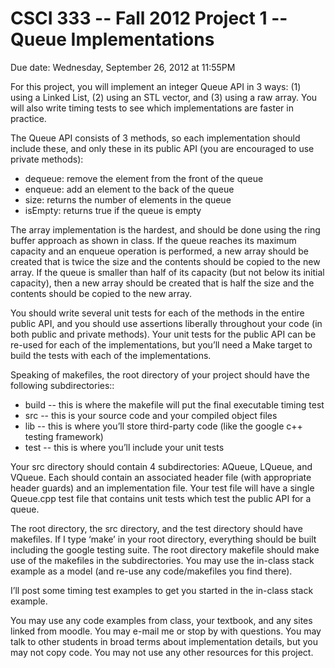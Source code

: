 CSCI 333 -- Fall 2012
Project 1 -- Queue Implementations
==================================
Due date: Wednesday, September 26, 2012 at 11:55PM

For this project, you will implement an integer Queue API in 3 ways: (1) using a Linked List, (2) using an STL vector, and (3) using a raw array. You will also write timing tests to see which implementations are faster in practice.

The Queue API consists of 3 methods, so each implementation should include these, and only these in its public API (you are encouraged to use private methods):

- dequeue: remove the element from the front of the queue
- enqueue: add an element to the back of the queue
- size: returns the number of elements in the queue
- isEmpty: returns true if the queue is empty

The array implementation is the hardest, and should be done using the ring buffer approach as shown in class. If the queue reaches its maximum capacity and an enqueue operation is performed, a new array should be created that is twice the size and the contents should be copied to the new array. If the queue is smaller than half of its capacity (but not below its initial capacity), then a new array should be created that is half the size and the contents should be copied to the new array.

You should write several unit tests for each of the methods in the entire public API, and you should use assertions liberally throughout your code (in both public and private methods). Your unit tests for the public API can be re-used for each of the implementations, but you’ll need a Make target to build the tests with each of the implementations.

Speaking of makefiles, the root directory of your project should have the following subdirectories::

- build -- this is where the makefile will put the final executable timing test
- src -- this is your source code and your compiled object files
- lib -- this is where you’ll store third-party code (like the google c++ testing framework)
- test -- this is where you’ll include your unit tests

Your src directory should contain 4 subdirectories: AQueue, LQueue, and VQueue. Each should contain an associated header file (with appropriate header guards) and an implementation file. Your test file will have a single Queue.cpp test file that contains unit tests which test the public API for a queue.

The root directory, the src directory, and the test directory should have makefiles. If I type ‘make’ in your root directory, everything should be built including the google testing suite. The root directory makefile should make use of the makefiles in the subdirectories. You may use the in-class stack example as a model (and re-use any code/makefiles you find there).

I’ll post some timing test examples to get you started in the in-class stack example.

You may use any code examples from class, your textbook, and any sites linked from moodle. You may e-mail me or stop by with questions. You may talk to other students in broad terms about implementation details, but you may not copy code. You may not use any other resources for this project.
